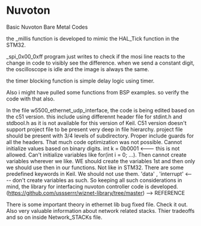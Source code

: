 # Nuvoton
Basic Nuvoton Bare Metal Codes

the _millis function is developed to mimic the HAL_Tick function in the STM32.

_spi_0x00_0xff program just writes to check if the mosi line reacts to the change in code to visibly see the difference. when we send a constant digit, the oscilloscope is idle and the image is always the same.

the timer blocking function is simple delay logic using timer.

Also i might have pulled some functions from BSP examples. so verify the code with that also.

In the file w5500_ethernet_udp_interface, the code is being edited based on the c51 version. this include using differennt header file for stdint.h and stdbool.h as it is not available for this version of Keil.  C51 version doesn't support project file to be present very deep in file hierarchy. project file should be present with 3/4 levels of subdirectory. Proper include guards for all the headers. That much code optimization was not possible. Cannot initialize values based on binary digits. int k = 0b0001  <--- this is not allowed. Can't initialize variables like for(int i = 0; ...). Then cannot create variables wherever we like. WE should create the variables 1st and then only we should use then in our functions. Not like in STM32. There are some predefined keywords in Keil. We should not use them. 'data' , 'interrupt'  <---- don't create variables as such. So keeping all such considerations in mind, the library for interfacing nuvoton controller code is developed. (https://github.com/ussserrr/wiznet-library/tree/master) --> REFERENCE


There is some important theory in ethernet lib bug fixed file. Check it out. Also very valuable information about network related stacks. Thier tradeoffs and so on inside Network_STACKs file.
